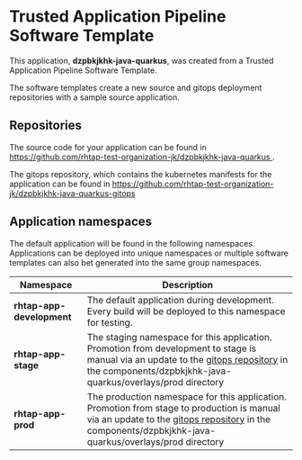 # Trusted Application Pipeline Software Template

This application, **dzpbkjkhk-java-quarkus**, was created from a Trusted Application Pipeline Software Template.

The software templates create a new source and gitops deployment repositories with a sample source application. 

## Repositories

The source code for your application can be found in [https://github.com/rhtap-test-organization-jk/dzpbkjkhk-java-quarkus ](https://github.com/rhtap-test-organization-jk/dzpbkjkhk-java-quarkus ).
 
The gitops repository, which contains the kubernetes manifests for the application can be found in 
[https://github.com/rhtap-test-organization-jk/dzpbkjkhk-java-quarkus-gitops ](https://github.com/rhtap-test-organization-jk/dzpbkjkhk-java-quarkus-gitops ) 

## Application namespaces 

The default application will be found in the following namespaces. Applications can be deployed into unique namespaces or multiple software templates can also bet generated into the same group namespaces.  

|  Namespace   |  Description   |  
| -------- | -------- |   
| **rhtap-app-development** | The default application during development. Every build will be deployed to this namespace for testing. | 
| **rhtap-app-stage** | The staging namespace for this application. Promotion from development to stage is manual via an update to the [gitops repository](https://github.com/rhtap-test-organization-jk/dzpbkjkhk-java-quarkus-gitops ) in the components/dzpbkjkhk-java-quarkus/overlays/prod directory |  
| **rhtap-app-prod** | The production namespace for this application. Promotion from stage to production is manual via an update to the [gitops repository](https://github.com/rhtap-test-organization-jk/dzpbkjkhk-java-quarkus-gitops ) in the components/dzpbkjkhk-java-quarkus/overlays/prod directory | 